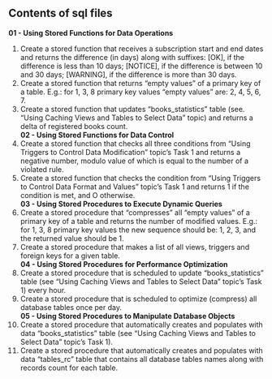 ## Contents of sql files
**01 - Using Stored Functions for Data Operations**
1. Create a stored function that receives a subscription start and end dates and returns the difference (in days) along with suffixes:
\[OK], if the difference is less than 10 days;
\[NOTICE], if the difference is between 10 and 30 days;
\[WARNING], if the difference is more than 30 days.
2. Create a stored function that returns “empty values” of a primary key of a table. E.g.: for 1, 3, 8 primary key values “empty values” are: 2, 4, 5, 6, 7.
3. Create a stored function that updates “books_statistics” table (see. “Using Caching Views and Tables to Select Data” topic) and returns a delta of registered books count.      
**02 - Using Stored Functions for Data Control**
4. Create a stored function that checks all three conditions from “Using Triggers to Control Data Modification” topic’s Task 1 and returns a negative number, modulo value of which is equal to the number of a violated rule.
5. Create a stored function that checks the condition from “Using Triggers to Control Data Format and Values” topic’s Task 1 and returns 1 if the condition is met, and O otherwise.      
**03 - Using Stored Procedures to Execute Dynamic Queries**
6. Create a stored procedure that “compresses” all “empty values” of a primary key of a table and returns the number of modified values. E.g.: for 1, 3, 8 primary key values the new sequence should be: 1, 2, 3, and the returned value should be 1.
7. Create a stored procedure that makes a list of all views, triggers and foreign keys for a given table.      
**04 - Using Stored Procedures for Performance Optimization**
8. Create a stored procedure that is scheduled to update “books_statistics” table (see “Using Caching Views and Tables to Select Data” topic’s Task 1) every hour.
9. Create a stored procedure that is scheduled to optimize (compress) all database tables once per day.      
**05 - Using Stored Procedures to Manipulate Database Objects**
10. Create a stored procedure that automatically creates and populates with data “books_statistics” table (see “Using Caching Views and Tables to Select Data” topic’s Task 1).
11. Create a stored procedure that automatically creates and populates with data “tables_rc” table that contains all database tables names along with records count for each table.